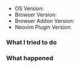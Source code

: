 <!--

If you are reporting a bug and you have a little bit of time,
please check out the troubleshooting guide: https://github.com/glacambre/firenvim/blob/master/TROUBLESHOOTING.md

In case of a feature request, feel free to ggdG ;)

-->

- OS Version:
- Browser Version:
- Browser Addon Version:
- Neovim Plugin Version:

### What I tried to do


### What happened
